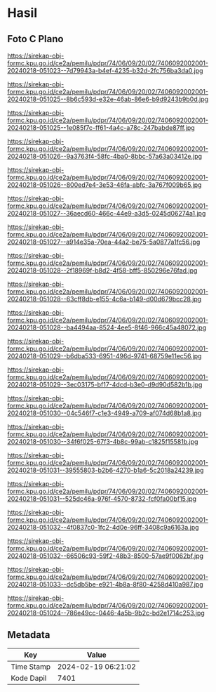 # Hasil

## Foto C Plano

https://sirekap-obj-formc.kpu.go.id/ce2a/pemilu/pdpr/74/06/09/20/02/7406092002001-20240218-051023--7d79943a-b4ef-4235-b32d-2fc756ba3da0.jpg

https://sirekap-obj-formc.kpu.go.id/ce2a/pemilu/pdpr/74/06/09/20/02/7406092002001-20240218-051025--8b6c593d-e32e-46ab-86e6-b9d9243b9b0d.jpg

https://sirekap-obj-formc.kpu.go.id/ce2a/pemilu/pdpr/74/06/09/20/02/7406092002001-20240218-051025--1e085f7c-ff61-4a4c-a78c-247babde87ff.jpg

https://sirekap-obj-formc.kpu.go.id/ce2a/pemilu/pdpr/74/06/09/20/02/7406092002001-20240218-051026--9a3763f4-58fc-4ba0-8bbc-57a63a03412e.jpg

https://sirekap-obj-formc.kpu.go.id/ce2a/pemilu/pdpr/74/06/09/20/02/7406092002001-20240218-051026--800ed7e4-3e53-46fa-abfc-3a767f009b65.jpg

https://sirekap-obj-formc.kpu.go.id/ce2a/pemilu/pdpr/74/06/09/20/02/7406092002001-20240218-051027--36aecd60-466c-44e9-a3d5-0245d06274a1.jpg

https://sirekap-obj-formc.kpu.go.id/ce2a/pemilu/pdpr/74/06/09/20/02/7406092002001-20240218-051027--a914e35a-70ea-44a2-be75-5a0877a1fc56.jpg

https://sirekap-obj-formc.kpu.go.id/ce2a/pemilu/pdpr/74/06/09/20/02/7406092002001-20240218-051028--2f18969f-b8d2-4f58-bff5-850296e76fad.jpg

https://sirekap-obj-formc.kpu.go.id/ce2a/pemilu/pdpr/74/06/09/20/02/7406092002001-20240218-051028--63cff8db-e155-4c6a-b149-d00d679bcc28.jpg

https://sirekap-obj-formc.kpu.go.id/ce2a/pemilu/pdpr/74/06/09/20/02/7406092002001-20240218-051028--ba4494aa-8524-4ee5-8f46-966c45a48072.jpg

https://sirekap-obj-formc.kpu.go.id/ce2a/pemilu/pdpr/74/06/09/20/02/7406092002001-20240218-051029--b6dba533-6951-496d-9741-68759e11ec56.jpg

https://sirekap-obj-formc.kpu.go.id/ce2a/pemilu/pdpr/74/06/09/20/02/7406092002001-20240218-051029--3ec03175-bf17-4dcd-b3e0-d9d90d582b1b.jpg

https://sirekap-obj-formc.kpu.go.id/ce2a/pemilu/pdpr/74/06/09/20/02/7406092002001-20240218-051030--04c546f7-c1e3-4949-a709-af074d68b1a8.jpg

https://sirekap-obj-formc.kpu.go.id/ce2a/pemilu/pdpr/74/06/09/20/02/7406092002001-20240218-051030--34f6f025-67f3-4b8c-99ab-c1825f15581b.jpg

https://sirekap-obj-formc.kpu.go.id/ce2a/pemilu/pdpr/74/06/09/20/02/7406092002001-20240218-051031--39555803-b2b6-4270-b1a6-5c2018a24239.jpg

https://sirekap-obj-formc.kpu.go.id/ce2a/pemilu/pdpr/74/06/09/20/02/7406092002001-20240218-051031--525dc46a-976f-4570-8732-fcf0fa00bf15.jpg

https://sirekap-obj-formc.kpu.go.id/ce2a/pemilu/pdpr/74/06/09/20/02/7406092002001-20240218-051032--4f0837c0-1fc2-4d0e-96ff-3408c9a6163a.jpg

https://sirekap-obj-formc.kpu.go.id/ce2a/pemilu/pdpr/74/06/09/20/02/7406092002001-20240218-051032--66506c93-59f2-48b3-8500-57ae9f0062bf.jpg

https://sirekap-obj-formc.kpu.go.id/ce2a/pemilu/pdpr/74/06/09/20/02/7406092002001-20240218-051033--dc5db5be-e921-4b8a-8f80-4258d410a987.jpg

https://sirekap-obj-formc.kpu.go.id/ce2a/pemilu/pdpr/74/06/09/20/02/7406092002001-20240218-051024--786e49cc-0446-4a5b-9b2c-bd2e1714c253.jpg


## Metadata

| Key        | Value               |
| ---------- | ------------------- |
| Time Stamp | 2024-02-19 06:21:02 |
| Kode Dapil | 7401                |



